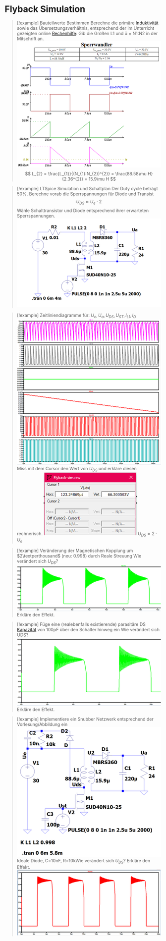# Flyback Simulation

> [!example] Bauteilwerte Bestimmen
>Berechne die primäre [Induktivität](hwe/Induktivitäten.md) sowie das Übersetzungsverhältnis, entsprechend der im Unterricht gezeigten online [Rechenhilfe](http://schmidt-walter-schaltnetzteile.de/smps/spw_smps.html):
>Gib die Größen L1 und ü = N1:N2 in der Mitschrift an.
> ![575](hwe/assets/SperrwandlerIMG2.png)
>$$
>L_{2} = \frac{L_{1}}{(N_{1}:N_{2})^{2}} = \frac{88.58\mu H}{2.36^{2}} = 15.9\mu H
>$$
 

> [!example] LTSpice Simulation und Schaltplan
> Der Duty cycle beträgt 50%.
> Berechne vorab die Sperrspannungen für Diode und Transist
> $$
> U_{DS} \approx U_{e}\cdot 2
> $$
> Wähle Schalttransistor und Diode entsprechend ihrer erwarteten Sperrspannungen.
> ![Pasted image 20221013193151](assets/Pasted%20image%2020221013193151.png)
 

> [!example] Zeitliniendiagramme für: $U_{e}, U_{a},U_{DS},U_{ST}, I_{L1}, I_{D}$
> ![Pasted image 20221013200605](assets/Pasted%20image%2020221013200605.png)
> Miss mit dem Cursor den Wert von $U_{DS}$ und erkläre diesen rechnerisch.
> ![Pasted image 20221013200633](assets/Pasted%20image%2020221013200633.png)
> $U_{DS}\approx 2\cdot U_{e}$
 

> [!example] Veränderung der Magnetischen Kopplung um $2\textperthousand$ (neu: $0.998$) durch Reale Streuung
> Wie verändert sich $U_{DS}$?
> ![Pasted image 20221013205400](assets/Pasted%20image%2020221013205400.png)
> Erkläre den Effekt.
 

> [!example] Füge eine (realebenfalls existierende) parasitäre DS [Kapazität](hwe/Kapazität.md) von 100pF über den Schalter hinweg ein
> Wie verändert sich UDS?
> ![Pasted image 20221013204923](assets/Pasted%20image%2020221013204923.png)
> Erkläre den Effekt.
 

> [!example] Implementiere ein Snubber Netzwerk entsprechend der Vorlesung/Abbildung ein
> ![Pasted image 20221013205941](assets/Pasted%20image%2020221013205941.png)
> Ideale Diode, C=10nF, R=10kWie verändert sich $U_{DS}$? Erkläre den Effekt.
> ![Pasted image 20221013204707](assets/Pasted%20image%2020221013204707.png)
